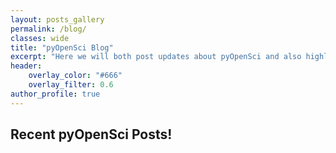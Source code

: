 ```yaml
---
layout: posts_gallery
permalink: /blog/
classes: wide
title: "pyOpenSci Blog"
excerpt: "Here we will both post updates about pyOpenSci and also highlight contributors. We will also highlight new packages that have been reviewed and accepted into the pyOpenSci ecosystem."
header:
    overlay_color: "#666"
    overlay_filter: 0.6
author_profile: true
---
```


## Recent pyOpenSci Posts!
<!-- 
{% comment %}
{% include base_path %}
{% include group-by-array collection=site.posts field="categories" %}

{% for category in group_names %}
  {% assign posts = group_items[forloop.index0] %}
  <h2 id="{{ category | slugify }}" class="archive__subtitle">{{ category }}</h2>
  {% for post in posts %}
    {% include archive-single.html %}
  {% endfor %}
{% endfor %}
{% endcomment %}

{% include base_path %}

{% for post in site.posts %}
  {% include archive-single.html %}
{% endfor %} -->
